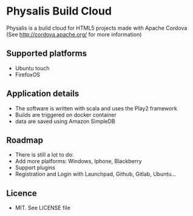 # Physalis Build Cloud

Physalis is a build cloud for HTML5 projects made with Apache Cordova (See http://cordova.apache.org/ for more information)

## Supported platforms
 * Ubuntu touch
 * FirefoxOS
 
## Application details
 * The software is written with scala and uses the Play2 framework
 * Builds are triggered on docker container
 * data are saved using Amazon SimpleDB

## Roadmap
* There is still a lot to do:
* Add more platforms: Windows, Iphone, Blackberry
* Support plugins
* Registration and Login with Launchpad, Github, Gitlab, Ubuntu...


## Licence
* MIT. See LICENSE file
